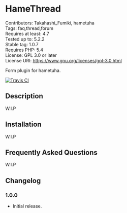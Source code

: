 # HameThread

Contributors: Takahashi_Fumiki, hametuha  
Tags: faq,thread,forum  
Requires at least: 4.7  
Tested up to: 5.2.2  
Stable tag: 1.0.7  
Requires PHP: 5.4  
License: GPL 3.0 or later  
License URI: https://www.gnu.org/licenses/gpl-3.0.html

Form plugin for hametuha.

[![Travis CI](https://travis-ci.org/hametuha/hamethread.svg?branch=master)](https://travis-ci.org/hametuha/hamethread)

## Description

W.I.P

##  Installation 

W.I.P

## Frequently Asked Questions

W.I.P

## Changelog

### 1.0.0

* Initial release.